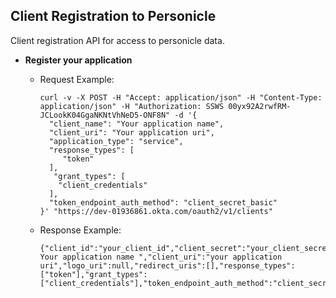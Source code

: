 ## Client Registration to Personicle

Client registration API for access to personicle data.

- **Register your application**

  - Request Example: 
      ``` 
      curl -v -X POST -H "Accept: application/json" -H "Content-Type: application/json" -H "Authorization: SSWS 00yx92A2rwfRM-JCLookK04GgaNKNtVhNeD5-ONF8N" -d '{
        "client_name": "Your application name",
        "client_uri": "Your application uri",
        "application_type": "service",
        "response_types": [
           "token"
        ],
         "grant_types": [
          "client_credentials"
        ],
        "token_endpoint_auth_method": "client_secret_basic"
      }' "https://dev-01936861.okta.com/oauth2/v1/clients"
      ```

  - Response Example: 
      ``` 
      {"client_id":"your_client_id","client_secret":"your_client_secret","client_id_issued_at":1647470465,"client_secret_expires_at":0,"client_name":" Your application name ","client_uri":"your application uri","logo_uri":null,"redirect_uris":[],"response_types":["token"],"grant_types":["client_credentials"],"token_endpoint_auth_method":"client_secret_basic","application_type":"service"}
      ```

